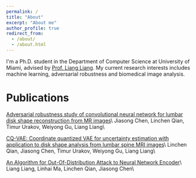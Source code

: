 ```yaml
---
permalink: /
title: "About"
excerpt: "About me"
author_profile: true
redirect_from: 
  - /about/
  - /about.html
---
```

I'm a Ph.D. student in the Department of Computer Science at University of Miami, advised by [Prof. Liang Liang](https://liangbright.wordpress.com/). My current research interests includes machine learning, adversarial robustness and biomedical image analysis.

Publications
======
[Adversarial robustness study of convolutional neural network for lumbar disk shape reconstruction from MR images](https://arxiv.org/abs/2102.02885)\\
Jiasong Chen, Linchen Qian, Timur Urakov, Weiyong Gu, Liang Liang\

[CQ-VAE: Coordinate quantized VAE for uncertainty estimation with application to disk shape analysis from lumbar spine MRI images](https://arxiv.org/abs/2010.08713)\\
Linchen Qian, Jiasong Chen, Timur Urakov, Weiyong Gu, Liang Liang\

[An Algorithm for Out-Of-Distribution Attack to Neural Network Encoder](https://arxiv.org/abs/2009.08016)\\
Liang Liang, Linhai Ma, Linchen Qian, Jiasong Chen\


